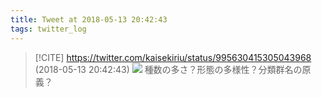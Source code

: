 ```yaml
---
title: Tweet at 2018-05-13 20:42:43
tags: twitter_log
---
```


> [!CITE] https://twitter.com/kaisekiriu/status/995630415305043968 (2018-05-13 20:42:43)
> ![](https://twitter.com/kaisekiriu/status/995630415305043968)
> 種数の多さ？形態の多様性？分類群名の原義？
